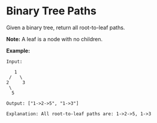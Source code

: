 # Binary Tree Paths

Given a binary tree, return all root-to-leaf paths.

__Note:__ A leaf is a node with no children.

__Example:__

```pseudo
Input:

   1
 /   \
2     3
 \
  5

Output: ["1->2->5", "1->3"]

Explanation: All root-to-leaf paths are: 1->2->5, 1->3
```